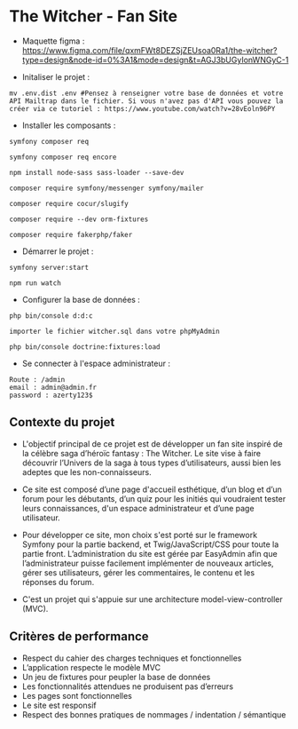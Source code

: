# The Witcher - Fan Site

- Maquette figma : https://www.figma.com/file/qxmFWt8DEZSjZEUsoa0Ra1/the-witcher?type=design&node-id=0%3A1&mode=design&t=AGJ3bUGyIonWNGyC-1

- Initaliser le projet :

```shell
mv .env.dist .env #Pensez à renseigner votre base de données et votre API Mailtrap dans le fichier. Si vous n'avez pas d'API vous pouvez la créer via ce tutoriel : https://www.youtube.com/watch?v=28vEoln96PY
```

- Installer les composants :

```shell
symfony composer req
```

```shell
symfony composer req encore
```

```shell
npm install node-sass sass-loader --save-dev
```

```shell
composer require symfony/messenger symfony/mailer
```

```shell
composer require cocur/slugify
```

```shell
composer require --dev orm-fixtures
```

```shell
composer require fakerphp/faker
```

- Démarrer le projet :

```shell
symfony server:start
```

```shell
npm run watch
```

- Configurer la base de données :

```shell
php bin/console d:d:c
```

```shell
importer le fichier witcher.sql dans votre phpMyAdmin
```

```shell
php bin/console doctrine:fixtures:load
```

- Se connecter à l'espace administrateur :

```shell
Route : /admin
email : admin@admin.fr
password : azerty123$
```

## Contexte du projet

- L'objectif principal de ce projet est de développer un fan site inspiré de la célèbre saga d’héroïc fantasy : The Witcher. Le site vise à faire découvrir l’Univers de la saga à tous types d’utilisateurs, aussi bien les adeptes que les non-connaisseurs.

- Ce site est composé d’une page d'accueil esthétique, d’un blog et d’un forum pour les débutants, d’un quiz pour les initiés qui voudraient tester leurs connaissances, d'un espace administrateur et d’une page utilisateur.

- Pour développer ce site, mon choix s'est porté sur le framework Symfony pour la partie backend, et Twig/JavaScript/CSS pour toute la partie front. L’administration du site est gérée par EasyAdmin afin que l’administrateur puisse facilement implémenter de nouveaux articles, gérer ses utilisateurs, gérer les commentaires, le contenu et les réponses du forum.

- C'est un projet qui s'appuie sur une architecture model-view-controller (MVC).

## Critères de performance

- Respect du cahier des charges techniques et fonctionnelles
- L’application respecte le modèle MVC
- Un jeu de fixtures pour peupler la base de données
- Les fonctionnalités attendues ne produisent pas d’erreurs
- Les pages sont fonctionnelles
- Le site est responsif
- Respect des bonnes pratiques de nommages / indentation / sémantique
